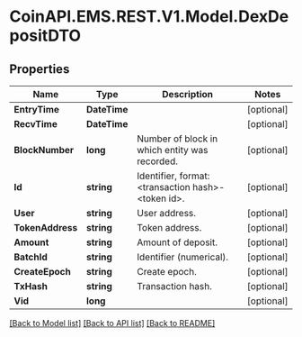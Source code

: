 
# CoinAPI.EMS.REST.V1.Model.DexDepositDTO

## Properties

Name | Type | Description | Notes
------------ | ------------- | ------------- | -------------
**EntryTime** | **DateTime** |  | [optional] 
**RecvTime** | **DateTime** |  | [optional] 
**BlockNumber** | **long** | Number of block in which entity was recorded. | [optional] 
**Id** | **string** | Identifier, format: &lt;transaction hash&gt;-&lt;token id&gt;. | [optional] 
**User** | **string** | User address. | [optional] 
**TokenAddress** | **string** | Token address. | [optional] 
**Amount** | **string** | Amount of deposit. | [optional] 
**BatchId** | **string** | Identifier (numerical). | [optional] 
**CreateEpoch** | **string** | Create epoch. | [optional] 
**TxHash** | **string** | Transaction hash. | [optional] 
**Vid** | **long** |  | [optional] 

[[Back to Model list]](../README.md#documentation-for-models)
[[Back to API list]](../README.md#documentation-for-api-endpoints)
[[Back to README]](../README.md)

